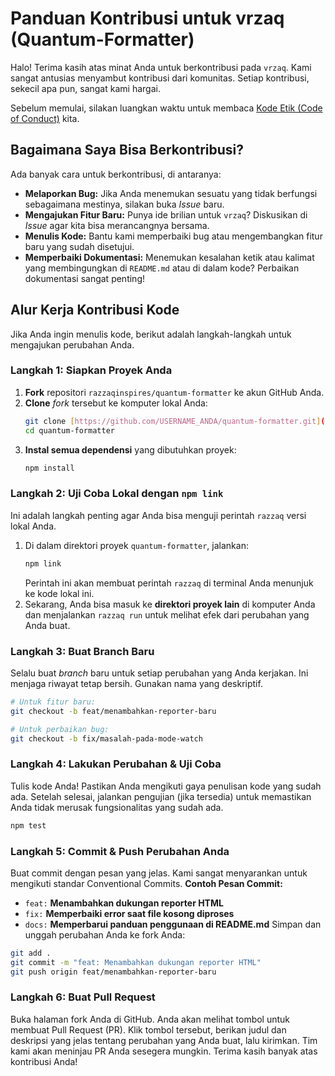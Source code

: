 # Panduan Kontribusi untuk vrzaq (Quantum-Formatter)

Halo! Terima kasih atas minat Anda untuk berkontribusi pada `vrzaq`. Kami sangat antusias menyambut kontribusi dari komunitas. Setiap kontribusi, sekecil apa pun, sangat kami hargai.

Sebelum memulai, silakan luangkan waktu untuk membaca [Kode Etik (Code of Conduct)](./CODE_OF_CONDUCT.md) kita.

## Bagaimana Saya Bisa Berkontribusi?

Ada banyak cara untuk berkontribusi, di antaranya:
* **Melaporkan Bug:** Jika Anda menemukan sesuatu yang tidak berfungsi sebagaimana mestinya, silakan buka *Issue* baru.
* **Mengajukan Fitur Baru:** Punya ide brilian untuk `vrzaq`? Diskusikan di *Issue* agar kita bisa merancangnya bersama.
* **Menulis Kode:** Bantu kami memperbaiki bug atau mengembangkan fitur baru yang sudah disetujui.
* **Memperbaiki Dokumentasi:** Menemukan kesalahan ketik atau kalimat yang membingungkan di `README.md` atau di dalam kode? Perbaikan dokumentasi sangat penting!

## Alur Kerja Kontribusi Kode

Jika Anda ingin menulis kode, berikut adalah langkah-langkah untuk mengajukan perubahan Anda.

### Langkah 1: Siapkan Proyek Anda
1.  **Fork** repositori `razzaqinspires/quantum-formatter` ke akun GitHub Anda.
2.  **Clone** *fork* tersebut ke komputer lokal Anda:
    ```bash
    git clone [https://github.com/USERNAME_ANDA/quantum-formatter.git](https://github.com/USERNAME_ANDA/quantum-formatter.git)
    cd quantum-formatter
    ```
3.  **Instal semua dependensi** yang dibutuhkan proyek:
    ```bash
    npm install
    ```

### Langkah 2: Uji Coba Lokal dengan `npm link`
Ini adalah langkah penting agar Anda bisa menguji perintah `razzaq` versi lokal Anda.
1.  Di dalam direktori proyek `quantum-formatter`, jalankan:
    ```bash
    npm link
    ```
    Perintah ini akan membuat perintah `razzaq` di terminal Anda menunjuk ke kode lokal ini.
2.  Sekarang, Anda bisa masuk ke **direktori proyek lain** di komputer Anda dan menjalankan `razzaq run` untuk melihat efek dari perubahan yang Anda buat.

### Langkah 3: Buat Branch Baru
Selalu buat *branch* baru untuk setiap perubahan yang Anda kerjakan. Ini menjaga riwayat tetap bersih. Gunakan nama yang deskriptif.
```bash
# Untuk fitur baru:
git checkout -b feat/menambahkan-reporter-baru

# Untuk perbaikan bug:
git checkout -b fix/masalah-pada-mode-watch
```

### Langkah 4: Lakukan Perubahan & Uji Coba
Tulis kode Anda! Pastikan Anda mengikuti gaya penulisan kode yang sudah ada. Setelah selesai, jalankan pengujian (jika tersedia) untuk memastikan Anda tidak merusak fungsionalitas yang sudah ada.
```bash
npm test
```

### Langkah 5: Commit & Push Perubahan Anda
Buat commit dengan pesan yang jelas. Kami sangat menyarankan untuk mengikuti standar Conventional Commits.
**Contoh Pesan Commit:**
- `feat:` __Menambahkan dukungan reporter HTML__
- `fix:` __Memperbaiki error saat file kosong diproses__
- `docs:` __Memperbarui panduan penggunaan di README.md__
Simpan dan unggah perubahan Anda ke fork Anda:
```bash
git add .
git commit -m "feat: Menambahkan dukungan reporter HTML"
git push origin feat/menambahkan-reporter-baru
```

### Langkah 6: Buat Pull Request
Buka halaman fork Anda di GitHub. Anda akan melihat tombol untuk membuat Pull Request (PR). Klik tombol tersebut, berikan judul dan deskripsi yang jelas tentang perubahan yang Anda buat, lalu kirimkan.
Tim kami akan meninjau PR Anda sesegera mungkin. Terima kasih banyak atas kontribusi Anda!